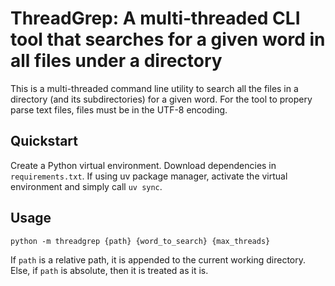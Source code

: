 # ThreadGrep: A multi‐threaded CLI tool that searches for a given word in all files under a directory

This is a multi-threaded command line utility to search all the files in a directory (and its subdirectories) for a given word. For the tool to propery parse text files, files must be in the UTF-8 encoding.

## Quickstart

Create a Python virtual environment. Download dependencies in `requirements.txt`. If using uv package manager, activate the virtual environment and simply call `uv sync`.

## Usage

`python -m threadgrep {path} {word_to_search} {max_threads}`

If `path` is a relative path, it is appended to the current working directory. Else, if `path` is absolute, then it is treated as it is.
